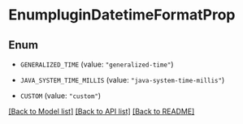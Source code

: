 # EnumpluginDatetimeFormatProp

## Enum


* `GENERALIZED_TIME` (value: `"generalized-time"`)

* `JAVA_SYSTEM_TIME_MILLIS` (value: `"java-system-time-millis"`)

* `CUSTOM` (value: `"custom"`)


[[Back to Model list]](../README.md#documentation-for-models) [[Back to API list]](../README.md#documentation-for-api-endpoints) [[Back to README]](../README.md)


